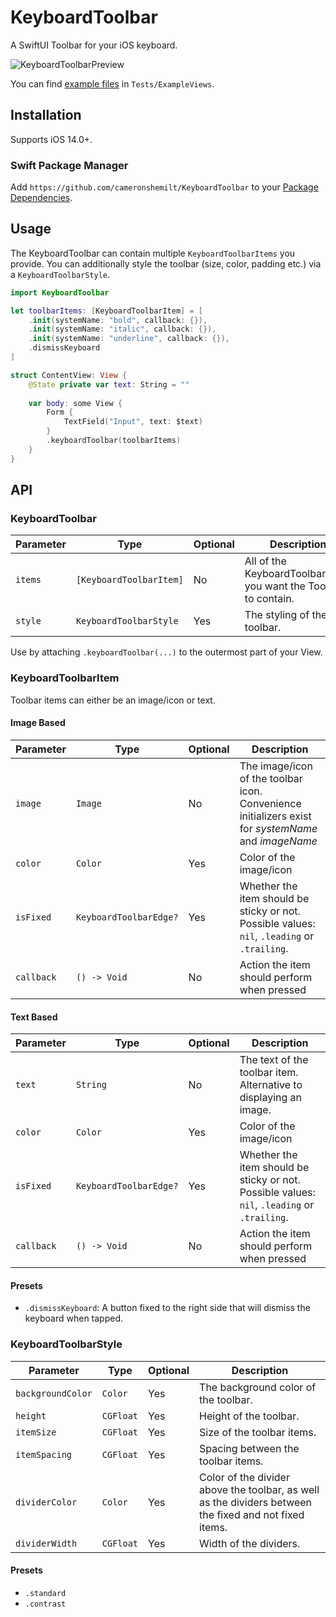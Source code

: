 # KeyboardToolbar
A SwiftUI Toolbar for your iOS keyboard.

![KeyboardToolbarPreview](https://user-images.githubusercontent.com/31541782/110855742-0df94c80-82b7-11eb-955d-3fa352457dd1.gif)

You can find [example files](https://github.com/cameronshemilt/KeyboardToolbar/tree/main/Tests/ExampleViews) in `Tests/ExampleViews`.

## Installation

Supports iOS 14.0+.

### Swift Package Manager

Add `https://github.com/cameronshemilt/KeyboardToolbar` to your [Package Dependencies](https://developer.apple.com/documentation/xcode/adding_package_dependencies_to_your_app).

## Usage

The KeyboardToolbar can contain multiple `KeyboardToolbarItems` you provide.
You can additionally style the toolbar (size, color, padding etc.) via a `KeyboardToolbarStyle`.

```swift
import KeyboardToolbar

let toolbarItems: [KeyboardToolbarItem] = [
    .init(systemName: "bold", callback: {}),
    .init(systemName: "italic", callback: {}),
    .init(systemName: "underline", callback: {}),
    .dismissKeyboard
]

struct ContentView: View {
    @State private var text: String = ""
    
    var body: some View {
        Form {
            TextField("Input", text: $text)
        }
        .keyboardToolbar(toolbarItems)
    }
}
```

## API

### KeyboardToolbar

| **Parameter** | **Type**                | **Optional** | **Description**                                              |
| ------------- | ----------------------- | ------------ | ------------------------------------------------------------ |
| `items`       | `[KeyboardToolbarItem]` | No           | All of the KeyboardToolbarItems you want the Toolbar to contain. |
| `style`       | `KeyboardToolbarStyle`  | Yes          | The styling of the toolbar.                                  |

Use by attaching `.keyboardToolbar(...)` to the outermost part of your View.

### KeyboardToolbarItem

Toolbar items can either be an image/icon or text.

#### Image Based

| **Parameter** | **Type**               | **Optional** | **Description**                                              |
| ------------- | ---------------------- | ------------ | ------------------------------------------------------------ |
| `image`       | `Image`                | No           | The image/icon of the toolbar icon. Convenience initializers exist for *systemName* and *imageName* |
| `color`       | `Color`                | Yes          | Color of the image/icon                                      |
| `isFixed`     | `KeyboardToolbarEdge?` | Yes          | Whether the item should be sticky or not. Possible values: `nil`, `.leading` or `.trailing`. |
| `callback`    | `() -> Void`           | No           | Action the item should perform when pressed                  |

#### Text Based

| **Parameter** | **Type**               | **Optional** | **Description**                                              |
| ------------- | ---------------------- | ------------ | ------------------------------------------------------------ |
| `text`        | `String`               | No           | The text of the toolbar item. Alternative to displaying an image. |
| `color`       | `Color`                | Yes          | Color of the image/icon                                      |
| `isFixed`     | `KeyboardToolbarEdge?` | Yes          | Whether the item should be sticky or not. Possible values: `nil`, `.leading` or `.trailing`. |
| `callback`    | `() -> Void`           | No           | Action the item should perform when pressed                  |

#### Presets

- `.dismissKeyboard`: A button fixed to the right side that will dismiss the keyboard when tapped.

### KeyboardToolbarStyle

| **Parameter**     | **Type**  | Optional | **Description**                                              |
| ----------------- | --------- | -------- | ------------------------------------------------------------ |
| `backgroundColor` | `Color`   | Yes      | The background color of the toolbar.                         |
| `height`          | `CGFloat` | Yes      | Height of the toolbar.                                       |
| `itemSize`        | `CGFloat` | Yes      | Size of the toolbar items.                                   |
| `itemSpacing`     | `CGFloat` | Yes      | Spacing between the toolbar items.                           |
| `dividerColor`    | `Color`   | Yes      | Color of the divider above the toolbar, as well as the dividers between the fixed and not fixed items. |
| `dividerWidth`    | `CGFloat` | Yes      | Width of the dividers.                                       |

#### Presets

- `.standard`
- `.contrast`
